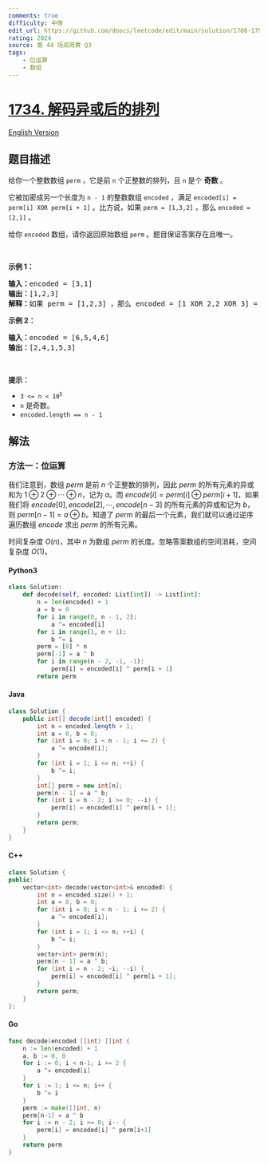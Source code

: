 ```yaml
---
comments: true
difficulty: 中等
edit_url: https://github.com/doocs/leetcode/edit/main/solution/1700-1799/1734.Decode%20XORed%20Permutation/README.md
rating: 2024
source: 第 44 场双周赛 Q3
tags:
    - 位运算
    - 数组
---
```


<!-- problem:start -->

# [1734. 解码异或后的排列](https://leetcode.cn/problems/decode-xored-permutation)

[English Version](/solution/1700-1799/1734.Decode%20XORed%20Permutation/README_EN.md)

## 题目描述

<!-- description:start -->

<p>给你一个整数数组 <code>perm</code> ，它是前 <code>n</code> 个正整数的排列，且 <code>n</code> 是个 <strong>奇数</strong> 。</p>

<p>它被加密成另一个长度为 <code>n - 1</code> 的整数数组 <code>encoded</code> ，满足 <code>encoded[i] = perm[i] XOR perm[i + 1]</code> 。比方说，如果 <code>perm = [1,3,2]</code> ，那么 <code>encoded = [2,1]</code> 。</p>

<p>给你 <code>encoded</code> 数组，请你返回原始数组 <code>perm</code> 。题目保证答案存在且唯一。</p>

<p> </p>

<p><strong>示例 1：</strong></p>

<pre><b>输入：</b>encoded = [3,1]
<b>输出：</b>[1,2,3]
<b>解释：</b>如果 perm = [1,2,3] ，那么 encoded = [1 XOR 2,2 XOR 3] = [3,1]
</pre>

<p><strong>示例 2：</strong></p>

<pre><b>输入：</b>encoded = [6,5,4,6]
<b>输出：</b>[2,4,1,5,3]
</pre>

<p> </p>

<p><strong>提示：</strong></p>

<ul>
	<li><code>3 &lt;= n &lt; 10<sup>5</sup></code></li>
	<li><code>n</code> 是奇数。</li>
	<li><code>encoded.length == n - 1</code></li>
</ul>

<!-- description:end -->

## 解法

<!-- solution:start -->

### 方法一：位运算

我们注意到，数组 $perm$ 是前 $n$ 个正整数的排列，因此 $perm$ 的所有元素的异或和为 $1 \oplus 2 \oplus \cdots \oplus n$，记为 $a$。而 $encode[i]=perm[i] \oplus perm[i+1]$，如果我们将 $encode[0],encode[2],\cdots,encode[n-3]$ 的所有元素的异或和记为 $b$，则 $perm[n-1]=a \oplus b$。知道了 $perm$ 的最后一个元素，我们就可以通过逆序遍历数组 $encode$ 求出 $perm$ 的所有元素。

时间复杂度 $O(n)$，其中 $n$ 为数组 $perm$ 的长度。忽略答案数组的空间消耗，空间复杂度 $O(1)$。

<!-- tabs:start -->

#### Python3

```python
class Solution:
    def decode(self, encoded: List[int]) -> List[int]:
        n = len(encoded) + 1
        a = b = 0
        for i in range(0, n - 1, 2):
            a ^= encoded[i]
        for i in range(1, n + 1):
            b ^= i
        perm = [0] * n
        perm[-1] = a ^ b
        for i in range(n - 2, -1, -1):
            perm[i] = encoded[i] ^ perm[i + 1]
        return perm
```

#### Java

```java
class Solution {
    public int[] decode(int[] encoded) {
        int n = encoded.length + 1;
        int a = 0, b = 0;
        for (int i = 0; i < n - 1; i += 2) {
            a ^= encoded[i];
        }
        for (int i = 1; i <= n; ++i) {
            b ^= i;
        }
        int[] perm = new int[n];
        perm[n - 1] = a ^ b;
        for (int i = n - 2; i >= 0; --i) {
            perm[i] = encoded[i] ^ perm[i + 1];
        }
        return perm;
    }
}
```

#### C++

```cpp
class Solution {
public:
    vector<int> decode(vector<int>& encoded) {
        int n = encoded.size() + 1;
        int a = 0, b = 0;
        for (int i = 0; i < n - 1; i += 2) {
            a ^= encoded[i];
        }
        for (int i = 1; i <= n; ++i) {
            b ^= i;
        }
        vector<int> perm(n);
        perm[n - 1] = a ^ b;
        for (int i = n - 2; ~i; --i) {
            perm[i] = encoded[i] ^ perm[i + 1];
        }
        return perm;
    }
};
```

#### Go

```go
func decode(encoded []int) []int {
	n := len(encoded) + 1
	a, b := 0, 0
	for i := 0; i < n-1; i += 2 {
		a ^= encoded[i]
	}
	for i := 1; i <= n; i++ {
		b ^= i
	}
	perm := make([]int, n)
	perm[n-1] = a ^ b
	for i := n - 2; i >= 0; i-- {
		perm[i] = encoded[i] ^ perm[i+1]
	}
	return perm
}
```

<!-- tabs:end -->

<!-- solution:end -->

<!-- problem:end -->
